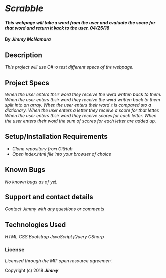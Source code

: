 # _Scrabble_

#### _This webpage will take a word from the user and evaluate the score for that word and return it back to the user. 04/25/18_

#### By _**Jimmy McNamara**_

## Description

_This project will use C# to test different specs of the webpage._

## Project Specs

_When the user enters their word they receive the word written back to them._
_When the user enters their word they receive the word written back to them split into an array._
_When the user enters their word it is compared sto a dictionary._
_When the user enters a letter they receive a score for that letter._
_When the user enters their word they receive scores for each letter._
_When the user enters their word the sum of scores for each letter are added up._

## Setup/Installation Requirements

* _Clone repository from GitHub_
* _Open index.html file into your browser of choice_

## Known Bugs

_No known bugs as of yet._

## Support and contact details

_Contact Jimmy with any questions or comments_

## Technologies Used

_HTML_
_CSS_
_Bootstrap_
_JavaScript_
_jQuery_
_CSharp_

### License

*Licensed through the MIT open resource agreement*

Copyright (c) 2018 **_Jimmy_**
